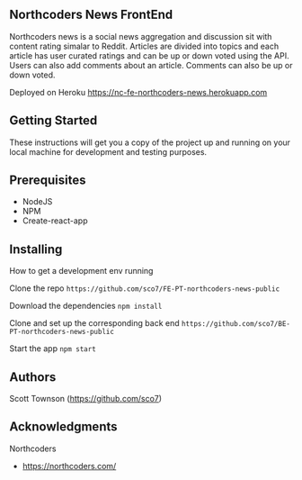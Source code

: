 ## Northcoders News FrontEnd

Northcoders news is a social news aggregation and discussion sit with content rating simalar to Reddit.  Articles are divided into topics and each article has user curated ratings and can be up or down voted using the API. Users can also add comments about an article. Comments can also be up or down voted.

Deployed on Heroku  https://nc-fe-northcoders-news.herokuapp.com


## Getting Started

These instructions will get you a copy of the project up and running on your local machine for development and testing purposes.

## Prerequisites

* NodeJS
* NPM
* Create-react-app

## Installing

How to get a development env running

Clone the repo
```https://github.com/sco7/FE-PT-northcoders-news-public```

Download the dependencies
```npm install```

Clone and set up the corresponding back end
```https://github.com/sco7/BE-PT-northcoders-news-public```

Start the app
```npm start```

## Authors

Scott Townson (https://github.com/sco7)

## Acknowledgments

Northcoders
* https://northcoders.com/
